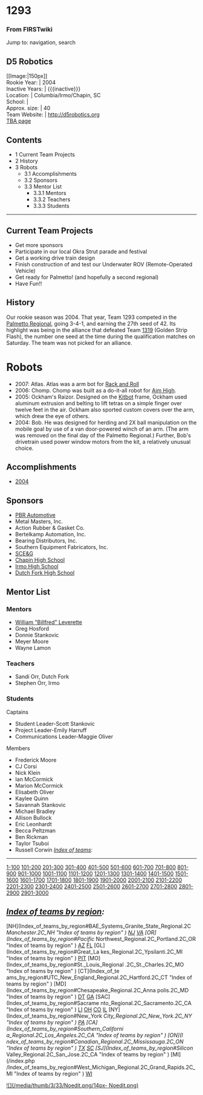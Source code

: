 # 1293

### From FIRSTwiki

Jump to: navigation, search

D5 Robotics  
---  
[[Image:|150px]]  
Rookie Year: | 2004  
Inactive Years: | {{{inactive}}}  
Location: | Columbia/Irmo/Chapin, SC  
School: |  
Approx. size: | 40  
Team Website: | <http://d5robotics.org>  
[TBA page](http://www.thebluealliance.net/tbatv/team.php?team=1293
"http://www.thebluealliance.net/tbatv/team.php?team=1293" )  
  
  

  

## Contents

  * 1 Current Team Projects
  * 2 History
  * 3 Robots
    * 3.1 Accomplishments
    * 3.2 Sponsors
    * 3.3 Mentor List
      * 3.3.1 Mentors
      * 3.3.2 Teachers
      * 3.3.3 Students  
---  
  

## Current Team Projects

  * Get more sponsors 
  * Participate in our local Okra Strut parade and festival 
  * Get a working drive train design 
  * Finish construction of and test our Underwater ROV (Remote-Operated Vehicle) 
  * Get ready for Palmetto! (and hopefully a second regional) 
  * Have Fun!! 


## History

Our rookie season was 2004. That year, Team 1293 competed in the [Palmetto
Regional](Palmetto_Regional "Palmetto Regional" ), going 3-4-1, and
earning the 27th seed of 42. Its highlight was being in the alliance that
defeated Team [1319](1319 "1319" ) (Golden Strip Flash), the number
one seed at the time during the qualification matches on Saturday. The team
was not picked for an alliance.


# Robots

  * 2007: Atlas. Atlas was a arm bot for [Rack and Roll](Rack_and_Roll "Rack and Roll" )
  * 2006: Chomp. Chomp was built as a do-it-all robot for [Aim High](aim-high). 
  * 2005: Ockham's Raizor. Designed on the [Kitbot](/index.php?title=Kitbot&action=edit "Kitbot" ) frame, Ockham used aluminum extrusion and belting to lift tetras on a simple finger over twelve feet in the air. Ockham also sported custom covers over the arm, which drew the eye of others. 
  * 2004: Bob. He was designed for herding and 2X ball manipulation on the mobile goal by use of a van door-powered winch of an arm. (The arm was removed on the final day of the Palmetto Regional.) Further, Bob's drivetrain used power window motors from the kit, a relatively unusual choice. 


## Accomplishments

  * [2004](1293_in_2004 "1293 in 2004" )


## Sponsors

  * [PBR Automotive](http://www.pbr.com.au "http://www.pbr.com.au" )
  * Metal Masters, Inc. 
  * Action Rubber &amp; Gasket Co. 
  * Bertelkamp Automation, Inc. 
  * Bearing Distributors, Inc. 
  * Southern Equipment Fabricators, Inc. 
  * [SCE&amp;G](http://www.scana.com/SCEG/default.htm "http://www.scana.com/SCEG/default.htm" )
  * [Chapin High School](http://www.lex5.k12.sc.us/chs/ "http://www.lex5.k12.sc.us/chs/" )
  * [Irmo High School](http://www.lex5.k12.sc.us/ihs/ "http://www.lex5.k12.sc.us/ihs/" )
  * [Dutch Fork High School](http://www.lex5.k12.sc.us/dfhs/ "http://www.lex5.k12.sc.us/dfhs/" )


## Mentor List


### Mentors

  * [William "Billfred" Leverette](User:Billfred "User:Billfred" )
  * Greg Hosford 
  * Donnie Stankovic 
  * Meyer Moore 
  * Wayne Lamon 


### Teachers

  * Sandi Orr, Dutch Fork 
  * Stephen Orr, Irmo 


### Students

Captains

  * Student Leader-Scott Stankovic 
  * Project Leader-Emily Harruff 
  * Communications Leader-Maggie Oliver 

Members

  * Frederick Moore 
  * CJ Corsi 
  * Nick Klein 
  * Ian McCormick 
  * Marion McCormick 
  * Elisabeth Oliver 
  * Kaylee Quinn 
  * Savannah Stankovic 
  * Michael Bradley 
  * Allison Bullock 
  * Eric Leonhardt 
  * Becca Peltzman 
  * Ben Rickman 
  * Taylor Tsuboi 
  * Russell Corwin 
_[Index of teams](Index_of_teams "Index of teams" ):_  
---  
  
[1-100](Index_of_teams#1-100 "Index of teams" )
[101-200](Index_of_teams#101-200 "Index of teams" )
[201-300](Index_of_teams#201-300 "Index of teams" )
[301-400](Index_of_teams#301-400 "Index of teams" )
[401-500](Index_of_teams#401-500 "Index of teams" )
[501-600](Index_of_teams#501-600 "Index of teams" )
[601-700](Index_of_teams#601-700 "Index of teams" )
[701-800](Index_of_teams#701-800 "Index of teams" )
[801-900](Index_of_teams#801-900 "Index of teams" )
[901-1000](Index_of_teams#901-1000 "Index of teams" )
[1001-1100](Index_of_teams#1001-1100 "Index of teams" )
[1101-1200](Index_of_teams#1101-1200 "Index of teams" )
[1201-1300](Index_of_teams#1201-1300 "Index of teams" )
[1301-1400](Index_of_teams#1301-1400 "Index of teams" )
[1401-1500](Index_of_teams#1401-1500 "Index of teams" )
[1501-1600](Index_of_teams#1501-1600 "Index of teams" )
[1601-1700](Index_of_teams#1601-1700 "Index of teams" )
[1701-1800](Index_of_teams#1701-1800 "Index of teams" )
[1801-1900](Index_of_teams#1801-1900 "Index of teams" )
[1901-2000](Index_of_teams#1901-2000 "Index of teams" )
[2001-2100](Index_of_teams#2001-2100 "Index of teams" )
[2101-2200](Index_of_teams#2101-2200 "Index of teams" )
[2201-2300](Index_of_teams#2201-2300 "Index of teams" )
[2301-2400](Index_of_teams#2301-2400 "Index of teams" )
[2401-2500](Index_of_teams#2401-2500 "Index of teams" )
[2501-2600](Index_of_teams#2501-2600 "Index of teams" )
[2601-2700](Index_of_teams#2601-2700 "Index of teams" )
[2701-2800](Index_of_teams#2701-2800 "Index of teams" )
[2801-2900](Index_of_teams#2801-2900 "Index of teams" )
[2901-3000](Index_of_teams#2901-3000 "Index of teams" )  
  
_[Index of teams by region](Index_of_teams_by_region "Index of
teams by region" ):_  
---  
  
[NH](Index_of_teams_by_region#BAE_Systems_Granite_State_Regional.2C
_Manchester.2C_NH "Index of teams by region" )
[NJ](Index_of_teams_by_region#New_Jersey_Regional.2C_Trenton.2C_NJ
"Index of teams by region" )
[VA](Index_of_teams_by_region#NASA.2FVCU_Regional.2C_Richmond.2C_VA
"Index of teams by region" ) [OR](Index_of_teams_by_region#Pacific_
Northwest_Regional.2C_Portland.2C_OR "Index of teams by region" )
[AZ](Index_of_teams_by_region#Arizona_Regional.2C_Phoenix.2C_AZ
"Index of teams by region" )
[FL](Index_of_teams_by_region#Florida_Regional.2C_Orlando.2C_FL
"Index of teams by region" ) [GL](Index_of_teams_by_region#Great_La
kes_Regional.2C_Ypsilanti.2C_MI "Index of teams by region" ) [PIT](
Index_of_teams_by_region#Pittsburgh_Regional.2C_Pittsburgh.2C_PA "Index of
teams by region" ) [MO](Index_of_teams_by_region#St._Louis_Regional
.2C_St._Charles.2C_MO "Index of teams by region" ) [CT](Index_of_te
ams_by_region#UTC_New_England_Regional.2C_Hartford.2C_CT "Index of teams by
region" ) [MD](Index_of_teams_by_region#Chesapeake_Regional.2C_Anna
polis.2C_MD "Index of teams by region" )
[DT](Index_of_teams_by_region#Detroit_Regional.2C_Detroit.2C_MI
"Index of teams by region" )
[GA](Index_of_teams_by_region#Peachtree_Regional.2C_Duluth.2C_GA
"Index of teams by region" ) [SAC](Index_of_teams_by_region#Sacrame
nto_Regional.2C_Sacramento.2C_CA "Index of teams by region" ) [LI](
Index_of_teams_by_region#SBPLI_Long_Island_Regional.2C_Brentwood.2C_NY "Index
of teams by region" )
[OH](Index_of_teams_by_region#Buckeye_Regional.2C_Cleveland.2C_OH
"Index of teams by region" )
[CO](Index_of_teams_by_region#Colorado_Regional.2C_Denver.2C_CO
"Index of teams by region" )
[IL](Index_of_teams_by_region#Midwest_Regional.2C_Evanston.2C_IL
"Index of teams by region" ) [NY](Index_of_teams_by_region#New_York
_City_Regional.2C_New_York.2C_NY "Index of teams by region" ) [PA](
Index_of_teams_by_region#Philadelphia_Regional.2C_Philadelphia.2C_PA "Index of
teams by region" ) [CA](Index_of_teams_by_region#Southern_Californi
a_Regional.2C_Los_Angeles.2C_CA "Index of teams by region" ) [ON](I
ndex_of_teams_by_region#Canadian_Regional.2C_Mississauga.2C_ON "Index of teams
by region" )
[TX](Index_of_teams_by_region#Lone_Star_Regional.2C_Houston.2C_TX
"Index of teams by region" )
[SC](Index_of_teams_by_region#Palmetto_Regional.2C_Columbia.2C_SC
"Index of teams by region" ) [SJ](Index_of_teams_by_region#Silicon_
Valley_Regional.2C_San_Jose.2C_CA "Index of teams by region" ) [MI](/index.php
/Index_of_teams_by_region#West_Michigan_Regional.2C_Grand_Rapids.2C_MI "Index
of teams by region" )
[WI](Index_of_teams_by_region#Wisconsin_Regional.2C_Milwaukee.2C_WI
"Index of teams by region" )  
  
[![](/media/thumb/3/33/Noedit.png/14px-
Noedit.png)](Image:Noedit.png "" )

